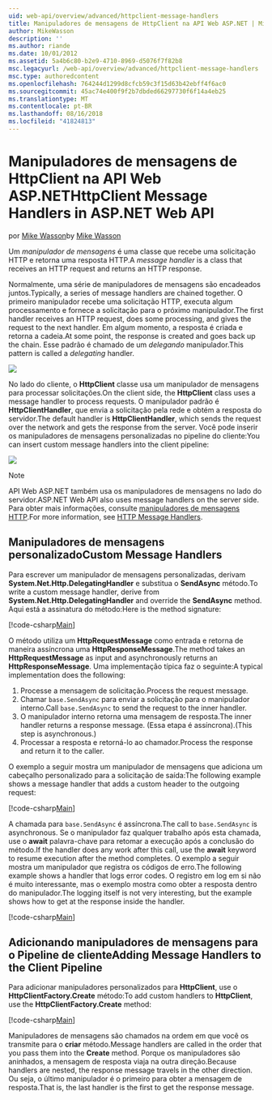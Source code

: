 ```yaml
---
uid: web-api/overview/advanced/httpclient-message-handlers
title: Manipuladores de mensagens de HttpClient na API Web ASP.NET | Microsoft Docs
author: MikeWasson
description: ''
ms.author: riande
ms.date: 10/01/2012
ms.assetid: 5a4b6c80-b2e9-4710-8969-d5076f7f82b8
msc.legacyurl: /web-api/overview/advanced/httpclient-message-handlers
msc.type: authoredcontent
ms.openlocfilehash: 764244d1299d8cfcb59c3f15d63b42ebff4f6ac0
ms.sourcegitcommit: 45ac74e400f9f2b7dbded66297730f6f14a4eb25
ms.translationtype: MT
ms.contentlocale: pt-BR
ms.lasthandoff: 08/16/2018
ms.locfileid: "41824813"
---
```

<a name="httpclient-message-handlers-in-aspnet-web-api"></a><span data-ttu-id="d6c19-102">Manipuladores de mensagens de HttpClient na API Web ASP.NET</span><span class="sxs-lookup"><span data-stu-id="d6c19-102">HttpClient Message Handlers in ASP.NET Web API</span></span>
====================
<span data-ttu-id="d6c19-103">por [Mike Wasson](https://github.com/MikeWasson)</span><span class="sxs-lookup"><span data-stu-id="d6c19-103">by [Mike Wasson](https://github.com/MikeWasson)</span></span>

<span data-ttu-id="d6c19-104">Um *manipulador de mensagens* é uma classe que recebe uma solicitação HTTP e retorna uma resposta HTTP.</span><span class="sxs-lookup"><span data-stu-id="d6c19-104">A *message handler* is a class that receives an HTTP request and returns an HTTP response.</span></span>

<span data-ttu-id="d6c19-105">Normalmente, uma série de manipuladores de mensagens são encadeados juntos.</span><span class="sxs-lookup"><span data-stu-id="d6c19-105">Typically, a series of message handlers are chained together.</span></span> <span data-ttu-id="d6c19-106">O primeiro manipulador recebe uma solicitação HTTP, executa algum processamento e fornece a solicitação para o próximo manipulador.</span><span class="sxs-lookup"><span data-stu-id="d6c19-106">The first handler receives an HTTP request, does some processing, and gives the request to the next handler.</span></span> <span data-ttu-id="d6c19-107">Em algum momento, a resposta é criada e retorna a cadeia.</span><span class="sxs-lookup"><span data-stu-id="d6c19-107">At some point, the response is created and goes back up the chain.</span></span> <span data-ttu-id="d6c19-108">Esse padrão é chamado de um *delegando* manipulador.</span><span class="sxs-lookup"><span data-stu-id="d6c19-108">This pattern is called a *delegating* handler.</span></span>

![](httpclient-message-handlers/_static/image1.png)

<span data-ttu-id="d6c19-109">No lado do cliente, o **HttpClient** classe usa um manipulador de mensagens para processar solicitações.</span><span class="sxs-lookup"><span data-stu-id="d6c19-109">On the client side, the **HttpClient** class uses a message handler to process requests.</span></span> <span data-ttu-id="d6c19-110">O manipulador padrão é **HttpClientHandler**, que envia a solicitação pela rede e obtém a resposta do servidor.</span><span class="sxs-lookup"><span data-stu-id="d6c19-110">The default handler is **HttpClientHandler**, which sends the request over the network and gets the response from the server.</span></span> <span data-ttu-id="d6c19-111">Você pode inserir os manipuladores de mensagens personalizadas no pipeline do cliente:</span><span class="sxs-lookup"><span data-stu-id="d6c19-111">You can insert custom message handlers into the client pipeline:</span></span>

![](httpclient-message-handlers/_static/image2.png)

> [!NOTE]
> <span data-ttu-id="d6c19-112">API Web ASP.NET também usa os manipuladores de mensagens no lado do servidor.</span><span class="sxs-lookup"><span data-stu-id="d6c19-112">ASP.NET Web API also uses message handlers on the server side.</span></span> <span data-ttu-id="d6c19-113">Para obter mais informações, consulte [manipuladores de mensagens HTTP](http-message-handlers.md).</span><span class="sxs-lookup"><span data-stu-id="d6c19-113">For more information, see [HTTP Message Handlers](http-message-handlers.md).</span></span>


## <a name="custom-message-handlers"></a><span data-ttu-id="d6c19-114">Manipuladores de mensagens personalizado</span><span class="sxs-lookup"><span data-stu-id="d6c19-114">Custom Message Handlers</span></span>

<span data-ttu-id="d6c19-115">Para escrever um manipulador de mensagens personalizadas, derivam **System.Net.Http.DelegatingHandler** e substitua o **SendAsync** método.</span><span class="sxs-lookup"><span data-stu-id="d6c19-115">To write a custom message handler, derive from **System.Net.Http.DelegatingHandler** and override the **SendAsync** method.</span></span> <span data-ttu-id="d6c19-116">Aqui está a assinatura do método:</span><span class="sxs-lookup"><span data-stu-id="d6c19-116">Here is the method signature:</span></span>

[!code-csharp[Main](httpclient-message-handlers/samples/sample1.cs)]

<span data-ttu-id="d6c19-117">O método utiliza um **HttpRequestMessage** como entrada e retorna de maneira assíncrona uma **HttpResponseMessage**.</span><span class="sxs-lookup"><span data-stu-id="d6c19-117">The method takes an **HttpRequestMessage** as input and asynchronously returns an **HttpResponseMessage**.</span></span> <span data-ttu-id="d6c19-118">Uma implementação típica faz o seguinte:</span><span class="sxs-lookup"><span data-stu-id="d6c19-118">A typical implementation does the following:</span></span>

1. <span data-ttu-id="d6c19-119">Processe a mensagem de solicitação.</span><span class="sxs-lookup"><span data-stu-id="d6c19-119">Process the request message.</span></span>
2. <span data-ttu-id="d6c19-120">Chamar `base.SendAsync` para enviar a solicitação para o manipulador interno.</span><span class="sxs-lookup"><span data-stu-id="d6c19-120">Call `base.SendAsync` to send the request to the inner handler.</span></span>
3. <span data-ttu-id="d6c19-121">O manipulador interno retorna uma mensagem de resposta.</span><span class="sxs-lookup"><span data-stu-id="d6c19-121">The inner handler returns a response message.</span></span> <span data-ttu-id="d6c19-122">(Essa etapa é assíncrona).</span><span class="sxs-lookup"><span data-stu-id="d6c19-122">(This step is asynchronous.)</span></span>
4. <span data-ttu-id="d6c19-123">Processar a resposta e retorná-lo ao chamador.</span><span class="sxs-lookup"><span data-stu-id="d6c19-123">Process the response and return it to the caller.</span></span>

<span data-ttu-id="d6c19-124">O exemplo a seguir mostra um manipulador de mensagens que adiciona um cabeçalho personalizado para a solicitação de saída:</span><span class="sxs-lookup"><span data-stu-id="d6c19-124">The following example shows a message handler that adds a custom header to the outgoing request:</span></span>

[!code-csharp[Main](httpclient-message-handlers/samples/sample2.cs)]

<span data-ttu-id="d6c19-125">A chamada para `base.SendAsync` é assíncrona.</span><span class="sxs-lookup"><span data-stu-id="d6c19-125">The call to `base.SendAsync` is asynchronous.</span></span> <span data-ttu-id="d6c19-126">Se o manipulador faz qualquer trabalho após esta chamada, use o **await** palavra-chave para retomar a execução após a conclusão do método.</span><span class="sxs-lookup"><span data-stu-id="d6c19-126">If the handler does any work after this call, use the **await** keyword to resume execution after the method completes.</span></span> <span data-ttu-id="d6c19-127">O exemplo a seguir mostra um manipulador que registra os códigos de erro.</span><span class="sxs-lookup"><span data-stu-id="d6c19-127">The following example shows a handler that logs error codes.</span></span> <span data-ttu-id="d6c19-128">O registro em log em si não é muito interessante, mas o exemplo mostra como obter a resposta dentro do manipulador.</span><span class="sxs-lookup"><span data-stu-id="d6c19-128">The logging itself is not very interesting, but the example shows how to get at the response inside the handler.</span></span>

[!code-csharp[Main](httpclient-message-handlers/samples/sample3.cs?highlight=10,13)]

## <a name="adding-message-handlers-to-the-client-pipeline"></a><span data-ttu-id="d6c19-129">Adicionando manipuladores de mensagens para o Pipeline de cliente</span><span class="sxs-lookup"><span data-stu-id="d6c19-129">Adding Message Handlers to the Client Pipeline</span></span>

<span data-ttu-id="d6c19-130">Para adicionar manipuladores personalizados para **HttpClient**, use o **HttpClientFactory.Create** método:</span><span class="sxs-lookup"><span data-stu-id="d6c19-130">To add custom handlers to **HttpClient**, use the **HttpClientFactory.Create** method:</span></span>

[!code-csharp[Main](httpclient-message-handlers/samples/sample4.cs)]

<span data-ttu-id="d6c19-131">Manipuladores de mensagens são chamados na ordem em que você os transmite para o **criar** método.</span><span class="sxs-lookup"><span data-stu-id="d6c19-131">Message handlers are called in the order that you pass them into the **Create** method.</span></span> <span data-ttu-id="d6c19-132">Porque os manipuladores são aninhados, a mensagem de resposta viaja na outra direção.</span><span class="sxs-lookup"><span data-stu-id="d6c19-132">Because handlers are nested, the response message travels in the other direction.</span></span> <span data-ttu-id="d6c19-133">Ou seja, o último manipulador é o primeiro para obter a mensagem de resposta.</span><span class="sxs-lookup"><span data-stu-id="d6c19-133">That is, the last handler is the first to get the response message.</span></span>
